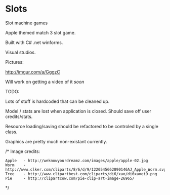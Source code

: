# Slots
Slot machine games

Apple themed match 3 slot game.

Built with C# .net winforms.

Visual studios.

Pictures:

http://imgur.com/a/GggzC

Will work on getting a video of it *soon*

TODO:

Lots of stuff is hardcoded that can be cleaned up. 

Model / stats are lost when application is closed. Should save off user credits/stats.

Resource loading/saving should be refactored to be controled by a single class.

Graphics are pretty much non-existant currently.



/* Image credits:

    Apple   - http://weknowyourdreamz.com/images/apple/apple-02.jpg
    Worm    - http://www.clker.com/cliparts/8/6/d/9/1220545662890146AJ_Apple_Worm.svg.hi.png
    Tree    - http://www.clipartbest.com/cliparts/di6/xao/di6xaoei9.png
    Pie     - http://clipartcow.com/pie-clip-art-image-26965/
*/

